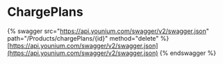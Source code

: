 # ChargePlans

{% swagger src="https://api.younium.com/swagger/v2/swagger.json" path="/Products/chargePlans/{id}" method="delete" %}
[https://api.younium.com/swagger/v2/swagger.json](https://api.younium.com/swagger/v2/swagger.json)
{% endswagger %}
